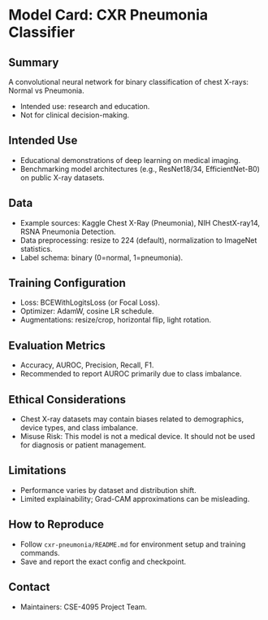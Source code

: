 # Model Card: CXR Pneumonia Classifier

## Summary
A convolutional neural network for binary classification of chest X-rays: Normal vs Pneumonia.

- Intended use: research and education.
- Not for clinical decision-making.

## Intended Use
- Educational demonstrations of deep learning on medical imaging.
- Benchmarking model architectures (e.g., ResNet18/34, EfficientNet-B0) on public X-ray datasets.

## Data
- Example sources: Kaggle Chest X-Ray (Pneumonia), NIH ChestX-ray14, RSNA Pneumonia Detection.
- Data preprocessing: resize to 224 (default), normalization to ImageNet statistics.
- Label schema: binary (0=normal, 1=pneumonia).

## Training Configuration
- Loss: BCEWithLogitsLoss (or Focal Loss).
- Optimizer: AdamW, cosine LR schedule.
- Augmentations: resize/crop, horizontal flip, light rotation.

## Evaluation Metrics
- Accuracy, AUROC, Precision, Recall, F1.
- Recommended to report AUROC primarily due to class imbalance.

## Ethical Considerations
- Chest X-ray datasets may contain biases related to demographics, device types, and class imbalance.
- Misuse Risk: This model is not a medical device. It should not be used for diagnosis or patient management.

## Limitations
- Performance varies by dataset and distribution shift.
- Limited explainability; Grad-CAM approximations can be misleading.

## How to Reproduce
- Follow `cxr-pneumonia/README.md` for environment setup and training commands.
- Save and report the exact config and checkpoint.

## Contact
- Maintainers: CSE-4095 Project Team.
